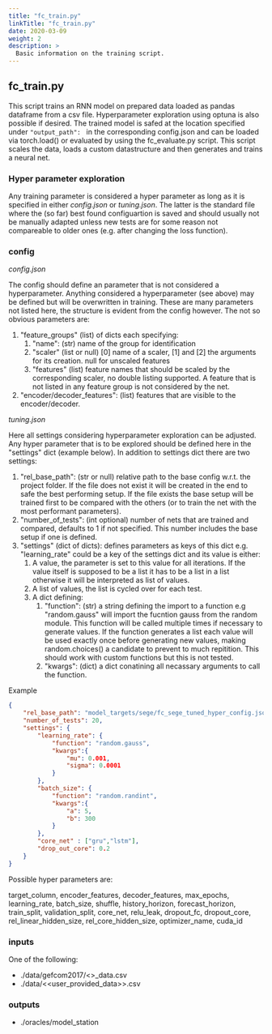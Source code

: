 ```yaml
---
title: "fc_train.py"
linkTitle: "fc_train.py"
date: 2020-03-09
weight: 2
description: >
  Basic information on the training script.
---
```



## fc_train.py
This script trains an RNN model on prepared data loaded as pandas dataframe from a csv file. Hyperparameter exploration using optuna is also possible if desired. The trained model is safed at the location specified under `"output_path": ` in the corresponding config.json and can be loaded via torch.load() or evaluated by using the fc_evaluate.py script. This script scales the data, loads a custom datastructure and then generates and trains a neural net.

### Hyper parameter exploration
Any training parameter is considered a hyper parameter as long as it is specified in either *config.json* or *tuning.json*. The latter is the standard file where the (so far) best found configuartion is saved and should usually not be manually adapted unless new tests are for some reason not compareable to older ones (e.g. after changing the loss function).

### config
*config.json*

The config should define an parameter that is not considered a hyperparameter. Anything considered a hyperparameter (see above) may be defined but will be overwritten in training. These are many parameters not listed here, the structure is evident from the config however. The not so obvious parameters are:
1. "feature_groups" (list) of dicts each specifying:
    1. "name": (str) name of the group for identification
    2. "scaler" (list or null) [0] name of a scaler, [1] and [2] the arguments for its creation. null for unscaled features
    3. "features" (list) feature names that should be scaled by the corresponding scaler, no double listing supported.
    A feature that is not listed in any feature group is not considered by the net.
2. "encoder/decoder_features": (list) features that are visible to the encoder/decoder.

*tuning.json*

Here all settings considering hyperparameter exploration can be adjusted. Any hyper parameter that is to be explored should be defined here in the "settings" dict (example below). In addition to settings dict there are two settings:
1. "rel_base_path": (str or null) relative path to the base config w.r.t. the project folder. If the file does not exist it will be created in the end to safe the best performing setup. If the file exists the base setup will be trained first to be compared with the others (or to train the net with the most performant parameters).
2. "number_of_tests": (int optional) number of nets that are trained and compared, defaults to 1 if not specified. This number includes the base setup if one is defined.
3. "settings" (dict of dicts): defines parameters as keys of this dict e.g. "learning_rate" could be a key of the settings dict and its value is either:
    1. A value, the parameter is set to this value for all iterations. If the value itself is supposed to be a list it has to be a list in a list otherwise it will be interpreted as list of values.
    2. A list of values, the list is cycled over for each test.
    3. A dict defining:
        1. "function": (str) a string defining the import to a function e.g "random.gauss" will import the fucntion gauss from the random module. This function will be called multiple times if necessary to generate values. If the function generates a list each value will be used exactly once before generating new values, making random.choices() a candidate to prevent to much repitition. This should work with custom functions but this is not tested.
        2. "kwargs": (dict) a dict conatining all necassary arguments to call the function.

Example
```json
{
    "rel_base_path": "model_targets/sege/fc_sege_tuned_hyper_config.json",
    "number_of_tests": 20,
    "settings": {
        "learning_rate": {
            "function": "random.gauss",
            "kwargs":{
                "mu": 0.001,
                "sigma": 0.0001
            }
        },
        "batch_size": {
            "function": "random.randint",
            "kwargs":{
                "a": 5,
                "b": 300
            }
        },
        "core_net" : ["gru","lstm"],
        "drop_out_core": 0.2
    }
}
```
Possible hyper parameters are:

target_column, encoder_features, decoder_features, max_epochs, learning_rate, batch_size,
shuffle, history_horizon, forecast_horizon,
train_split, validation_split, core_net,
relu_leak, dropout_fc, dropout_core,
rel_linear_hidden_size, rel_core_hidden_size,
optimizer_name, cuda_id

### inputs
One of the following:
* ./data/gefcom2017/<<station>>_data.csv
* ./data/<<user_provided_data>>.csv

### outputs
* ./oracles/model_station
